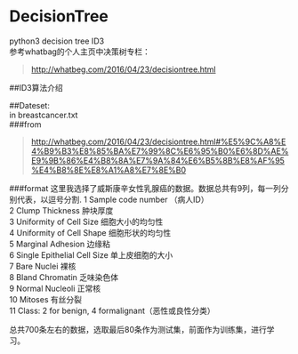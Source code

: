 # DecisionTree
python3 decision tree ID3  
参考whatbag的个人主页中决策树专栏：
>http://whatbeg.com/2016/04/23/decisiontree.html

##ID3算法介绍

##Dateset:  
in breastcancer.txt  
###from  
>http://whatbeg.com/2016/04/23/decisiontree.html#%E5%9C%A8%E4%B9%B3%E8%85%BA%E7%99%8C%E6%95%B0%E6%8D%AE%E9%9B%86%E4%B8%8A%E7%9A%84%E6%B5%8B%E8%AF%95%E4%B8%8E%E8%A1%A8%E7%8E%B0

  
###format
这里我选择了威斯康辛女性乳腺癌的数据。数据总共有9列，每一列分别代表，以逗号分割.
1 Sample code number （病人ID）  
2 Clump Thickness 肿块厚度  
3 Uniformity of Cell Size 细胞大小的均匀性  
4 Uniformity of Cell Shape 细胞形状的均匀性  
5 Marginal Adhesion 边缘粘  
6 Single Epithelial Cell Size 单上皮细胞的大小  
7 Bare Nuclei 裸核  
8 Bland Chromatin 乏味染色体  
9 Normal Nucleoli 正常核  
10 Mitoses 有丝分裂  
11 Class: 2 for benign, 4 formalignant（恶性或良性分类）

总共700条左右的数据，选取最后80条作为测试集，前面作为训练集，进行学习。
